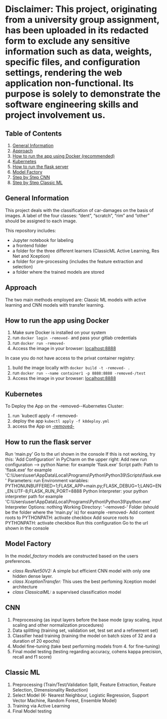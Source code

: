 # Disclaimer: This project, originating from a university group assignment, has been uploaded in its redacted form to exclude any sensitive information such as data, weights, specific files, and configuration settings, rendering the web application non-functional. Its purpose is solely to demonstrate the software engineering skills and project involvement us.


## Table of Contents

1. [General Information](#general-info)
2. [Approach](#approach)
3. [How to run the app using Docker (recommended)](#Docker)
4. [Kubernetes](#kube)
5. [How to run the flask server](#flask)
6. [Model Factory](#model)
7. [Step by Step CNN](#CNN)
8. [Step by Step Classic ML](#classic)

## General Information

This project deals with the classification of car-damages on the basis of images. A label of the four classes: “dent”, “scratch”, “rim” and “other” should be assigned to each image.

This repository includes:

* Jupyter notebook for labeling
* a frontend folder
* a folder for the three different learners (ClassicML Active Learning, Res Net and Xception)
* a folder for pre-processing (includes the feature extraction and selection)
* a folder where the trained models are stored

## Approach

The two main methods employed are: Classic ML models with active learning and CNN models with transfer learning.

## How to run the app using Docker

1. Make sure Docker is installed on your system
2. run `docker login -removed-` and pass your gitlab credentials
3. run `docker run -removed-`
4. Access the image in your browser: [localhost:8888](http://localhost:8888)

In case you do not have access to the privat container registry:

1. build the image locally with `docker build -t -removed- .`
2. run `docker run --name container1 -p 8888:8888 -removed-/test`
3. Access the image in your browser: [localhost:8888](http://localhost:8888)

## Kubernetes

To Deploy the App on the -removed--Kubernetes Cluster:

1. run `kubectl apply -f -removed-
2. deploy the app `kubectl apply -f k8deploy.yml`
3. access the App on [-removed-](http://10.195.8.77:30288/)

## How to run the flask server

Run ‘main.py’
Go to the url shown in the console
If this is not working, try this:
'Add Configuration' in PyCharm on the upper right:
Add new run configuration --> python
Name: for example 'flask.exe'
Script path: Path to 'flask.exe' for example 'C:\Users\user\AppData\Local\Programs\Python\Python39\Scripts\flask.exe'
Parameters: run
Environment variables: PYTHONUNBUFFERED=1;FLASK_APP=main.py;FLASK_DEBUG=1;LANG=EN_EN.UTF-8;FLASK_RUN_PORT=8888
Python Interpreter: your python interpreter path for example 'C:\Users\user\AppData\Local\Programs\Python\Python39\python.exe'
Interpreter Options: nothing
Working Directory: '-removed-' Folder (should be the folder where the ‘main.py’ is) for example -removed-
Add content roots to PYTHONPATH: activate checkbox
Add source roots to PYTHONPATH: activate checkbox
Run this configuration
Go to the url shown in the console

## Model Factory

In the *model_factory* models are constructed based on the users preferences.

* _class ResNet50V2:_ A simple but efficient CNN model with only one hidden dense layer.
* _class XceptionTransfer:_ This uses the best perfoming Xception model architecture
* _class ClassicalML:_ a supervised classification model

## CNN

1. Preprocessing (as input layers before the base mode (gray scaling, input scaling and other normalization procedures)
2. Data splitting (training set, validation set, test set and a refinement set)
3. Classifier head training (training the model on batch sizes of 32 and a duration of 20 epochs)
4. Model fine-tuning (take best performing models from 4. for fine-tuning)
5. Final model testing (testing regarding accuracy, cohens kappa precision, recall and f1 score)

## Classic ML

1. Preprocessing (Train/Test/Validation Split, Feature Extraction, Feature Selection, Dimensionality Reduction)
2. Select Model (K- Nearest Neighbour, Logistic Regression, Support Vector Machine, Random Forest, Ensemble Model)
3. Training via Active Learning
4. Final Model testing
